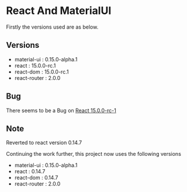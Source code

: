 React And MaterialUI
==============================

Firstly the versions used are as below.

Versions
--------------
 - material-ui  : 0.15.0-alpha.1
 - react        : 15.0.0-rc.1
 - react-dom    : 15.0.0-rc.1
 - react-router : 2.0.0

Bug
-------------
There seems to be a Bug on [React 15.0.0-rc-1][react-bug-1]

Note
----------
Reverted to react version 0.14.7          

Continuing the work further, this project now uses the following versions

- material-ui   : 0.15.0-alpha.1
- react         : 0.14.7
- react-dom     : 0.14.7
- react-router  : 2.0.0







[1]: https://github.com/saumya/ReactRouter-102
[2]: http://www.material-ui.com/
[3]: https://www.npmjs.com/package/material-ui
[4]: https://www.npmjs.com/package/react-tap-event-plugin
[react-bug-1]: https://github.com/facebook/react/issues/6221
